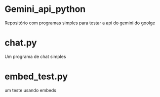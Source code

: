 # Gemini_api_python
Repositório com programas simples para testar a api do gemini do goolge

# chat.py
Um programa de chat simples

# embed_test.py
um teste usando embeds
